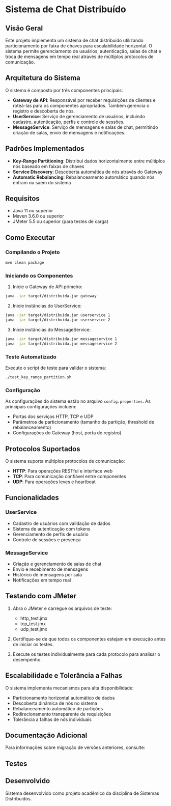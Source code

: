 # Sistema de Chat Distribuído

## Visão Geral
Este projeto implementa um sistema de chat distribuído utilizando particionamento por faixa de chaves para escalabilidade horizontal. O sistema permite gerenciamento de usuários, autenticação, salas de chat e troca de mensagens em tempo real através de múltiplos protocolos de comunicação.

## Arquitetura do Sistema
O sistema é composto por três componentes principais:
- **Gateway de API**: Responsável por receber requisições de clientes e roteá-las para os componentes apropriados. Também gerencia o registro e descoberta de nós.
- **UserService**: Serviço de gerenciamento de usuários, incluindo cadastro, autenticação, perfis e controle de sessões.
- **MessageService**: Serviço de mensagens e salas de chat, permitindo criação de salas, envio de mensagens e notificações.

## Padrões Implementados
- **Key-Range Partitioning**: Distribui dados horizontalmente entre múltiplos nós baseado em faixas de chaves
- **Service Discovery**: Descoberta automática de nós através do Gateway
- **Automatic Rebalancing**: Rebalanceamento automático quando nós entram ou saem do sistema

## Requisitos
- Java 11 ou superior
- Maven 3.6.0 ou superior
- JMeter 5.5 ou superior (para testes de carga)

## Como Executar

### Compilando o Projeto
```bash
mvn clean package
```

### Iniciando os Componentes
1. Inicie o Gateway de API primeiro:
```bash
java -jar target/distribuida.jar gateway
```

2. Inicie instâncias do UserService:
```bash
java -jar target/distribuida.jar userservice 1
java -jar target/distribuida.jar userservice 2
```

3. Inicie instâncias do MessageService:
```bash
java -jar target/distribuida.jar messageservice 1
java -jar target/distribuida.jar messageservice 2
```

### Teste Automatizado
Execute o script de teste para validar o sistema:
```bash
./test_key_range_partition.sh
```

### Configuração
As configurações do sistema estão no arquivo `config.properties`. As principais configurações incluem:
- Portas dos serviços HTTP, TCP e UDP
- Parâmetros de particionamento (tamanho da partição, threshold de rebalanceamento)
- Configurações do Gateway (host, porta de registro)

## Protocolos Suportados
O sistema suporta múltiplos protocolos de comunicação:
- **HTTP**: Para operações RESTful e interface web
- **TCP**: Para comunicação confiável entre componentes
- **UDP**: Para operações leves e heartbeat

## Funcionalidades

### UserService
- Cadastro de usuários com validação de dados
- Sistema de autenticação com tokens
- Gerenciamento de perfis de usuário
- Controle de sessões e presença

### MessageService
- Criação e gerenciamento de salas de chat
- Envio e recebimento de mensagens
- Histórico de mensagens por sala
- Notificações em tempo real

## Testando com JMeter
1. Abra o JMeter e carregue os arquivos de teste:
   - http_test.jmx
   - tcp_test.jmx
   - udp_test.jmx

2. Certifique-se de que todos os componentes estejam em execução antes de iniciar os testes.

3. Execute os testes individualmente para cada protocolo para analisar o desempenho.

## Escalabilidade e Tolerância a Falhas
O sistema implementa mecanismos para alta disponibilidade:
- Particionamento horizontal automático de dados
- Descoberta dinâmica de nós no sistema
- Rebalanceamento automático de partições
- Redirecionamento transparente de requisições
- Tolerância a falhas de nós individuais

## Documentação Adicional
Para informações sobre migração de versões anteriores, consulte:
## Testes

## Desenvolvido
Sistema desenvolvido como projeto acadêmico da disciplina de Sistemas Distribuídos.